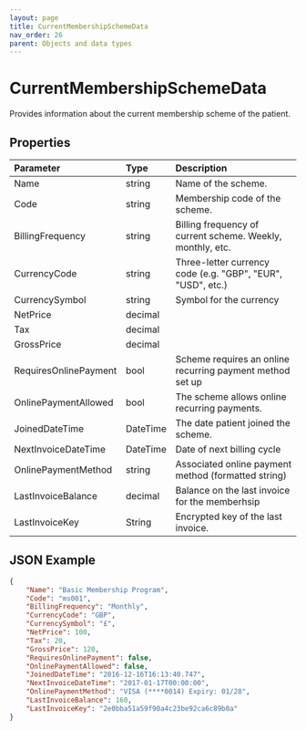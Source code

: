 ```yaml
---
layout: page
title: CurrentMembershipSchemeData
nav_order: 26
parent: Objects and data types
---
```


# CurrentMembershipSchemeData

Provides information about the current membership scheme of the patient.

## Properties

| Parameter | Type   | Description                                                 |
|:----------|:-------|:------------------------------------------------------------|
| Name | string | Name of the scheme. |
| Code | string | Membership code of the scheme. |
| BillingFrequency | string | Billing frequency of current scheme. Weekly, monthly, etc. |
| CurrencyCode | string | Three-letter currency code (e.g. "GBP", "EUR", "USD", etc.) |
| CurrencySymbol | string | Symbol for the currency |
| NetPrice | decimal |     |
| Tax | decimal |     |
| GrossPrice | decimal |     |
| RequiresOnlinePayment | bool | Scheme requires an online recurring payment method set up |
| OnlinePaymentAllowed | bool | The scheme allows online recurring payments. |
| JoinedDateTime | DateTime | The date patient joined the scheme. |
| NextInvoiceDateTime | DateTime | Date of next billing cycle |
| OnlinePaymentMethod | string | Associated online payment method (formatted string) |
| LastInvoiceBalance | decimal | Balance on the last invoice for the memberhsip |
| LastInvoiceKey | String | Encrypted key of the last invoice. |

## JSON Example

```json
{
    "Name": "Basic Membership Program",
    "Code": "ms001",
    "BillingFrequency": "Monthly",
    "CurrencyCode": "GBP",
    "CurrencySymbol": "£",
    "NetPrice": 100,
    "Tax": 20,
    "GrossPrice": 120,
    "RequiresOnlinePayment": false,
    "OnlinePaymentAllowed": false,
    "JoinedDateTime": "2016-12-16T16:13:40.747",
    "NextInvoiceDateTime": "2017-01-17T00:00:00",
    "OnlinePaymentMethod": "VISA (****0014) Expiry: 01/28",
    "LastInvoiceBalance": 160,
    "LastInvoiceKey": "2e0bba51a59f90a4c23be92ca6c89b0a"
}
```
